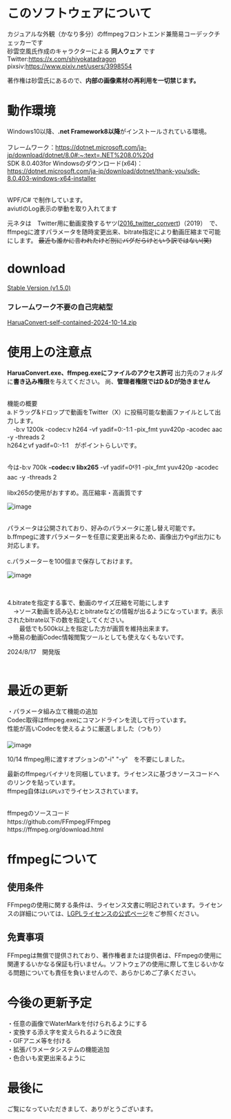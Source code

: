 # このソフトウェアについて

カジュアルな外観（かなり多分）のffmpegフロントエンド兼簡易コーデックチェッカーです<br>
砂雲空風氏作成のキャラクターによる **同人ウェア** 
です<br>
Twitter:https://x.com/shiyokatadragon<br>
pixsiv:https://www.pixiv.net/users/3998554<br>

著作権は砂雲氏にあるので、**内部の画像素材の再利用を一切禁じます。**

# 動作環境
Windows10以降、**.net Framework8以降**がインストールされている環境。<br>
<br>
フレームワーク：https://dotnet.microsoft.com/ja-jp/download/dotnet/8.0#:~:text=.NET%208.0%20d<br>
SDK 8.0.403for Windowsのダウンロード(x64)：https://dotnet.microsoft.com/ja-jp/download/dotnet/thank-you/sdk-8.0.403-windows-x64-installer

<br>
WPF/C# で制作しています。<br>
aviutlのLog表示の挙動を取り入れてます<br>

元ネタは　Twitter用に動画変換するヤツ([2016_twitter_convert](https://cloth.moe/2016_twitter_convert))（2019）　で、ffmpegに渡すパラメータを随時変更出来、bitrate指定により動画圧縮まで可能にします。
~~最近も誰かに言われたけど別にバグだらけという訳ではない(笑)~~

# download

[Stable Version (v1.5.0)](https://github.com/Sheephuman/HaruaConvert_public/releases/download/StableVersion/HaruaConvert.2024-10-14.zip)

### フレームワーク不要の自己完結型
[HaruaConvert-self-contained-2024-10-14.zip](https://drive.google.com/file/d/1OtjINsQingYe8lReX_xIfchCeA60pfxQ/view?usp=sharing)


# 使用上の注意点
**HaruaConvert.exe、ffmpeg.exeにファイルのアクセス許可**
出力先のフォルダに**書き込み権限**を与えてください。
尚、**管理者権限ではD＆Dが効きません**

<br>
機能の概要<br>
a.ドラッグ&ドロップで動画をTwitter（X）に投稿可能な動画ファイルとして出力します。<br>
　-b:v 1200k -codec:v h264 -vf yadif=0:-1:1 -pix_fmt yuv420p -acodec aac -y -threads 2<br>
h264とvf yadif=0:-1:1　がポイントらしいです。<br>

<br>今は-b:v 700k **-codec:v libx265** -vf yadif=0:-1:1 -pix_fmt yuv420p -acodec aac -y -threads 2<br><br>
libx265の使用がおすすめ。高圧縮率・高画質です

![image](https://github.com/user-attachments/assets/06cf0cc7-eb18-40a3-9c2c-c00b546119bc)


<br>
パラメータは公開されており、好みのパラメータに差し替え可能です。
 
 <br>
b.ffmpegに渡すパラメーターを任意に変更出来るため、画像出力やgif出力にも対応します。<br>

<br>
c.パラメーターを100個まで保存しておけます。<br>

![image](https://github.com/user-attachments/assets/f1c6d41f-d48a-494d-b97a-3300b44cca1e)


<br>

4.bitrateを指定する事で、動画のサイズ圧縮を可能にします<br>
　→ソース動画を読み込むとbitrateなどの情報が出るようになっています。表示されたbitrate以下の数を指定してください。<br>
 　　最低でも500k以上を指定した方が画質を維持出来ます。<br>
  →簡易の動画Codec情報閲覧ツールとしても使えなくもないです。<br>



2024/8/17　開発版<br>
　


# 最近の更新
・パラメータ組み立て機能の追加　<br>
Codec取得はffmpeg.exeにコマンドラインを流して行っています。<br>
性能が高いCodecを使えるように厳選しました（つもり）<br>
　<br>![image](https://github.com/user-attachments/assets/f4e47872-ec97-4abe-b584-934fd683bbf7)

10/14
  ffmpeg用に渡すオプションの"-i"  "-y"　を不要にしました。


最新のffmpegバイナリを同梱しています。ライセンスに基づきソースコードへのリンクを貼っています。<br>ffmpeg自体は``LGPLv3``でライセンスされています。

<br>
ffmpegのソースコード<br>
https://github.com/FFmpeg/FFmpeg　<br>
https://ffmpeg.org/download.html<br>

# ffmpegについて
## 使用条件
FFmpegの使用に関する条件は、ライセンス文書に明記されています。ライセンスの詳細については、[LGPLライセンスの公式ページ](https://www.gnu.org/licenses/lgpl-3.0.html)をご参照ください。
## 免責事項
FFmpegは無償で提供されており、著作権者または提供者は、FFmpegの使用に関連するいかなる保証も行いません。ソフトウェアの使用に際して生じるいかなる問題についても責任を負いませんので、あらかじめご了承ください。

# 今後の更新予定<br>
・任意の画像でWaterMarkを付けられるようにする
<br>
・変換する添え字を変えられるように改良<br>
・GIFアニメ等を付ける<br>
・拡張パラメータシステムの機能追加<br>
・色合いも変更出来るように


# 最後に
ご覧になっていただきまして、ありがとうございます。
